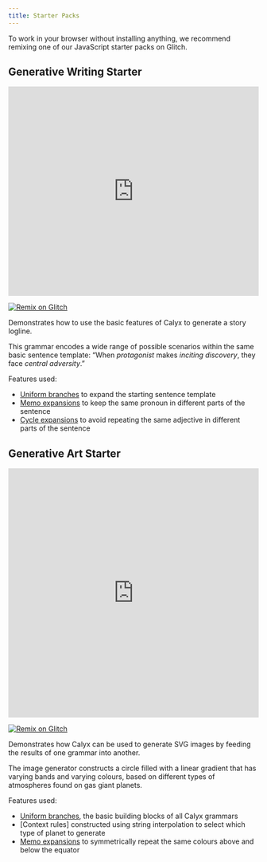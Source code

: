 ```yaml
---
title: Starter Packs
---
```


To work in your browser without installing anything, we recommend remixing one of our JavaScript starter packs on Glitch.

## Generative Writing Starter

<div class="glitch-embed-wrap" style="height: 420px; width: 100%;">
  <iframe
    src="https://glitch.com/embed/#!/embed/calyx-generative-writing-starter?path=script.js&previewSize=100"
    title="calyx-generative-writing-starter on Glitch"
    allow="geolocation; microphone; camera; midi; encrypted-media; xr-spatial-tracking; fullscreen"
    allowFullScreen
    style="height: 100%; width: 100%; border: 0;">
  </iframe>
</div>

<a href="https://glitch.com/edit/#!/remix/calyx-generative-writing-starter"><img alt="Remix on Glitch" src="https://cdn.gomix.com/f3620a78-0ad3-4f81-a271-c8a4faa20f86%2Fremix-button.svg"></a>

Demonstrates how to use the basic features of Calyx to generate a story logline.

This grammar encodes a wide range of possible scenarios within the same basic sentence template: “When *protagonist* makes *inciting discovery*, they face *central adversity*.”

Features used:

- [Uniform branches](/guides/uniform-branches.html) to expand the starting sentence template
- [Memo expansions](/guides/memo-expansions.html) to keep the same pronoun in different parts of the sentence
- [Cycle expansions](/guides/cycle-expansions.html) to avoid repeating the same adjective in different parts of the sentence

## Generative Art Starter

<div class="glitch-embed-wrap" style="height: 500px; width: 100%;">
  <iframe
    src="https://glitch.com/embed/#!/embed/calyx-generative-art-starter?path=style.css&previewSize=100"
    title="calyx-generative-art-starter on Glitch"
    allow="geolocation; microphone; camera; midi; encrypted-media; xr-spatial-tracking; fullscreen"
    allowFullScreen
    style="height: 100%; width: 100%; border: 0;">
  </iframe>
</div>

<a href="https://glitch.com/edit/#!/remix/calyx-generative-art-starter"><img alt="Remix on Glitch" src="https://cdn.gomix.com/f3620a78-0ad3-4f81-a271-c8a4faa20f86%2Fremix-button.svg"></a>

Demonstrates how Calyx can be used to generate SVG images by feeding the results of one grammar into another.

The image generator constructs a circle filled with a linear gradient that has varying bands and varying colours, based on different types of atmospheres found on gas giant planets.

Features used:

- [Uniform branches](/guides/uniform-branches.html), the basic building blocks of all Calyx grammars
- [Context rules] constructed using string interpolation to select which type of planet to generate
- [Memo expansions](/guides/memo-expansions.html) to symmetrically repeat the same colours above and below the equator
